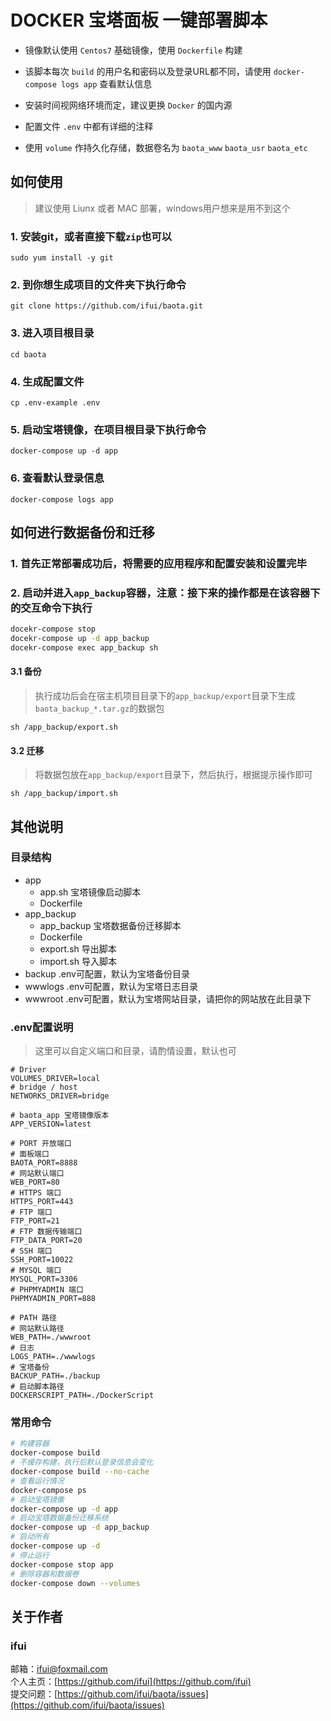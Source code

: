 # DOCKER 宝塔面板 一键部署脚本

- 镜像默认使用 `Centos7` 基础镜像，使用 `Dockerfile` 构建

- 该脚本每次 `build` 的用户名和密码以及登录URL都不同，请使用 `docker-compose logs app` 查看默认信息

- 安装时间视网络环境而定，建议更换 `Docker` 的国内源

- 配置文件 `.env` 中都有详细的注释

- 使用 `volume` 作持久化存储，数据卷名为 `baota_www` `baota_usr` `baota_etc`

## 如何使用

> 建议使用 Liunx 或者 MAC 部署，windows用户想来是用不到这个

### 1. 安装git，或者直接下载`zip`也可以
`sudo yum install -y git`

### 2. 到你想生成项目的文件夹下执行命令
`git clone https://github.com/ifui/baota.git`

### 3. 进入项目根目录
`cd baota`

### 4. 生成配置文件
`cp .env-example .env`

### 5. 启动宝塔镜像，在项目根目录下执行命令
`docker-compose up -d app`

### 6. 查看默认登录信息
`docker-compose logs app`

## 如何进行数据备份和迁移

### 1. 首先正常部署成功后，将需要的应用程序和配置安装和设置完毕

### 2. 启动并进入`app_backup`容器，注意：接下来的操作都是在该容器下的交互命令下执行
```bash
docekr-compose stop
docekr-compose up -d app_backup
docekr-compose exec app_backup sh
```

#### 3.1 备份

> 执行成功后会在宿主机项目目录下的`app_backup/export`目录下生成`baota_backup_*.tar.gz`的数据包

`sh /app_backup/export.sh`

#### 3.2 迁移

> 将数据包放在`app_backup/export`目录下，然后执行，根据提示操作即可

`sh /app_backup/import.sh`

## 其他说明

### 目录结构

- app
  - app.sh 宝塔镜像启动脚本
  - Dockerfile
- app_backup
  - app_backup 宝塔数据备份迁移脚本
  - Dockerfile
  - export.sh 导出脚本
  - import.sh 导入脚本
- backup .env可配置，默认为宝塔备份目录
- wwwlogs .env可配置，默认为宝塔日志目录
- wwwroot .env可配置，默认为宝塔网站目录，请把你的网站放在此目录下

### .env配置说明
> 这里可以自定义端口和目录，请酌情设置，默认也可
```
# Driver
VOLUMES_DRIVER=local
# bridge / host
NETWORKS_DRIVER=bridge

# baota_app 宝塔镜像版本
APP_VERSION=latest

# PORT 开放端口
# 面板端口
BAOTA_PORT=8888
# 网站默认端口
WEB_PORT=80
# HTTPS 端口
HTTPS_PORT=443
# FTP 端口
FTP_PORT=21
# FTP 数据传输端口
FTP_DATA_PORT=20
# SSH 端口
SSH_PORT=10022
# MYSQL 端口
MYSQL_PORT=3306
# PHPMYADMIN 端口
PHPMYADMIN_PORT=888

# PATH 路径
# 网站默认路径
WEB_PATH=./wwwroot
# 日志
LOGS_PATH=./wwwlogs
# 宝塔备份
BACKUP_PATH=./backup
# 启动脚本路径
DOCKERSCRIPT_PATH=./DockerScript
```

### 常用命令

```bash
# 构建容器
docker-compose build
# 不缓存构建，执行后默认登录信息会变化
docker-compose build --no-cache
# 查看运行情况
docker-compose ps
# 启动宝塔镜像
docker-compose up -d app
# 启动宝塔数据备份迁移系统
docker-compose up -d app_backup
# 启动所有
docker-compose up -d
# 停止运行
docker-compose stop app
# 删除容器和数据卷
docker-compose down --volumes
```

## 关于作者
### ifui
邮箱：ifui@foxmail.com \
个人主页：[https://github.com/ifui](https://github.com/ifui) \
提交问题：[https://github.com/ifui/baota/issues](https://github.com/ifui/baota/issues)